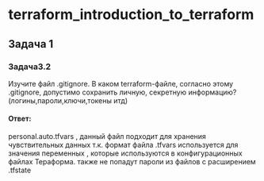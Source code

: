 # terraform_introduction_to_terraform
## Задача 1
### Задача3.2
Изучите файл .gitignore. В каком terraform-файле, согласно этому .gitignore, допустимо сохранить личную, секретную информацию?(логины,пароли,ключи,токены итд)
#### Ответ:
personal.auto.tfvars , данный файл подходит для хранения чувствительных данных т.к. формат файла .tfvars используется для значения переменных , которые используются в конфигурационных файлах Тераформа.
 также не попадут пароли из файлов с расширением .tfstate
